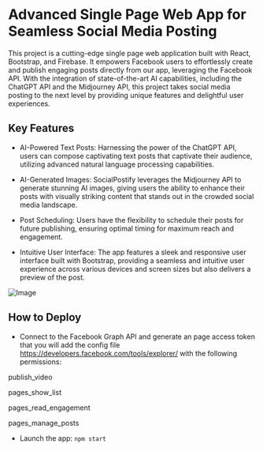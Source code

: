 # Advanced Single Page Web App for Seamless Social Media Posting 

This project is a cutting-edge single page web application built with React, Bootstrap, and Firebase. It empowers Facebook users to effortlessly create and publish engaging posts directly from our app, leveraging the Facebook API. With the integration of state-of-the-art AI capabilities, including the ChatGPT API and the Midjourney API, this project takes social media posting to the next level by providing unique features and delightful user experiences.

## Key Features

- AI-Powered Text Posts: Harnessing the power of the ChatGPT API, users can compose captivating text posts that captivate their audience, utilizing advanced natural language processing capabilities.
  
- AI-Generated Images: SocialPostify leverages the Midjourney API to generate stunning AI images, giving users the ability to enhance their posts with visually striking content that stands out in the crowded social media landscape.
  
- Post Scheduling: Users have the flexibility to schedule their posts for future publishing, ensuring optimal timing for maximum reach and engagement.
  
- Intuitive User Interface: The app features a sleek and responsive user interface built with Bootstrap, providing a seamless and intuitive user experience across various devices and screen sizes but also delivers a preview of the post.

![Image](https://firebasestorage.googleapis.com/v0/b/postimagehandling.appspot.com/o/images%2FCapture.PNG?alt=media&token=b8c637a5-342f-413b-8e89-63c6ce5d32b8)

## How to Deploy 

- Connect to the Facebook Graph API and generate an page access token that you will add the config file https://developers.facebook.com/tools/explorer/ with the following permissions:

publish_video

pages_show_list

pages_read_engagement

pages_manage_posts

- Launch the app: `npm start`


